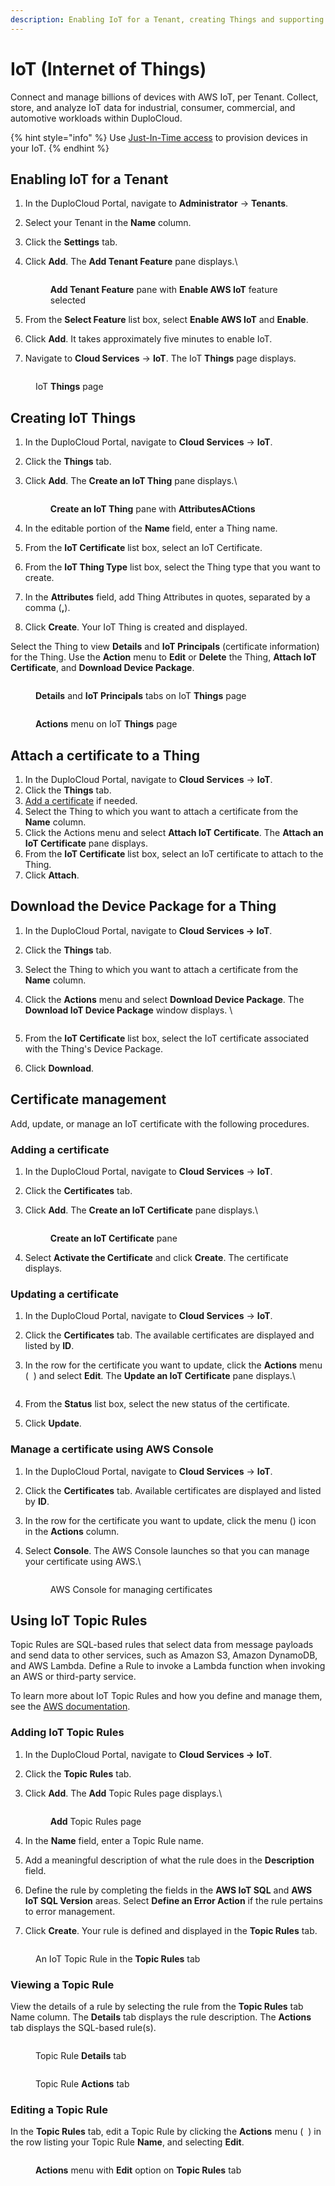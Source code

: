 ```yaml
---
description: Enabling IoT for a Tenant, creating Things and supporting certificates
---
```


# IoT (Internet of Things)

Connect and manage billions of devices with AWS IoT, per Tenant. Collect, store, and analyze IoT data for industrial, consumer, commercial, and automotive workloads within DuploCloud.

{% hint style="info" %}
Use [Just-In-Time access](../../aws-user-guide/use-cases/jit-access.md) to provision devices in your IoT.
{% endhint %}

## Enabling IoT for a Tenant&#x20;

1. In the DuploCloud Portal, navigate to **Administrator** -> **Tenants**.
2. Select your Tenant in the **Name** column.
3. Click the **Settings** tab.
4.  Click **Add**. The **Add Tenant Feature** pane displays.\


    <div align="left">

    <figure><img src="../../.gitbook/assets/AWS_IOT_Create.png" alt=""><figcaption><p><strong>Add Tenant Feature</strong> pane with <strong>Enable AWS IoT</strong> feature selected</p></figcaption></figure>

    </div>
5. From the **Select Feature** list box, select **Enable AWS IoT** and **Enable**.
6. Click **Add**. It takes approximately five minutes to enable IoT.&#x20;
7. Navigate to **Cloud Services** -> **IoT**.  The IoT **Things** page displays.

<figure><img src="../../.gitbook/assets/screenshot-nimbusweb.me-2024.02.19-16_30_26.png" alt=""><figcaption><p>IoT <strong>Things</strong> page</p></figcaption></figure>

## Creating IoT Things

1. In the DuploCloud Portal, navigate to **Cloud Services** -> **IoT**.
2. Click the **Things** tab.
3.  Click **Add**. The **Create an IoT Thing** pane displays.\


    <figure><img src="../../.gitbook/assets/IOT_Create_Thing_Attr.png" alt=""><figcaption><p><strong>Create an IoT Thing</strong> pane with <strong>AttributesACtions</strong> </p></figcaption></figure>
4. In the editable portion of the **Name** field, enter a Thing name.&#x20;
5. From the **IoT Certificate** list box, select an IoT Certificate.
6. From the **IoT Thing Type** list box, select the Thing type that you want to create.
7. In the **Attributes** field, add Thing Attributes in quotes, separated by a comma (**,**).
8. Click **Create**. Your IoT Thing is created and displayed.&#x20;

Select the Thing to view **Details** and **IoT Principals** (certificate information) for the Thing. Use the **Action** menu to **Edit** or **Delete** the Thing, **Attach IoT Certificate**, and **Download Device Package**.



<figure><img src="../../.gitbook/assets/screenshot-nimbusweb.me-2024.02.19-16_32_37.png" alt=""><figcaption><p><strong>Details</strong> and <strong>IoT Principals</strong> tabs on IoT <strong>Things</strong> page</p></figcaption></figure>

<figure><img src="../../.gitbook/assets/screenshot-nimbusweb.me-2024.02.19-16_33_06.png" alt=""><figcaption><p><strong>Actions</strong> menu on IoT <strong>Things</strong> page</p></figcaption></figure>

## Attach a certificate to a Thing

1. In the DuploCloud Portal, navigate to **Cloud Services** -> **IoT**.
2. Click the **Things** tab.
3. [Add a certificate](iot-internet-of-things.md#adding-a-certificate) if needed.
4. Select the Thing to which you want to attach a certificate from the **Name** column.
5. Click the Actions menu and select **Attach IoT Certificate**. The **Attach an IoT Certificate** pane displays.
6. From the **IoT Certificate** list box, select an IoT certificate to attach to the Thing.
7. Click **Attach**.

## Download the Device Package for a Thing

1. In the DuploCloud Portal, navigate to **Cloud Services -> IoT**.&#x20;
2. Click the **Things** tab.&#x20;
3. Select the Thing to which you want to attach a certificate from the **Name** column.&#x20;
4.  Click the **Actions** menu and select **Download Device Package**. The **Download IoT Device Package** window displays. \


    <div align="left">

    <figure><img src="../../.gitbook/assets/IOT_Download.png" alt=""><figcaption></figcaption></figure>

    </div>
5. From the **IoT Certificate** list box, select the IoT certificate associated with the Thing's Device Package.&#x20;
6. Click **Download**.

## Certificate management

Add, update, or manage an IoT certificate with the following procedures.

### Adding a certificate

1. In the DuploCloud Portal, navigate to **Cloud Services** -> **IoT**.
2. Click the **Certificates** tab.
3.  Click **Add**. The **Create an IoT Certificate** pane displays.\


    <div align="left">

    <figure><img src="../../.gitbook/assets/IOT_create_cert.png" alt=""><figcaption><p><strong>Create an IoT Certificate</strong> pane</p></figcaption></figure>

    </div>
4. Select **Activate the Certificate** and click **Create**. The certificate displays.&#x20;

### Updating a certificate

1. In the DuploCloud Portal, navigate to **Cloud Services** -> **IoT**.
2. Click the **Certificates** tab. The available certificates are displayed and listed by **ID**.
3.  In the row for the certificate you want to update, click the **Actions** menu ( <img src="../../.gitbook/assets/Kabab_three_Vertical_dots (5).png" alt="" data-size="line"> ) and select **Edit**. The **Update an IoT Certificate** pane displays.\


    <div align="left">

    <figure><img src="../../.gitbook/assets/IOT_update_cert.png" alt=""><figcaption></figcaption></figure>

    </div>
4. From the **Status** list box, select the new status of the certificate.
5. Click **Update**.

### Manage a certificate using AWS Console

1. In the DuploCloud Portal, navigate to **Cloud Services** -> **IoT**.
2. Click the **Certificates** tab. Available certificates are displayed and listed by **ID**.
3. In the row for the certificate you want to update, click the menu (<img src="../../.gitbook/assets/Kabab_three_Vertical_dots (6).png" alt="" data-size="line">) icon in the **Actions** column.
4.  Select **Console**. The AWS Console launches so that you can manage your certificate using AWS.\


    <figure><img src="../../.gitbook/assets/IOT_AWS_console.png" alt=""><figcaption><p>AWS Console for managing certificates</p></figcaption></figure>



## Using IoT Topic Rules

Topic Rules are SQL-based rules that select data from message payloads and send data to other services, such as Amazon S3, Amazon DynamoDB, and AWS Lambda. Define a Rule to invoke a Lambda function when invoking an AWS or third-party service.

To learn more about IoT Topic Rules and how you define and manage them, see the [AWS documentation](https://docs.aws.amazon.com/iot/latest/developerguide/iot-rules.html).

### Adding IoT Topic Rules

1. In the DuploCloud Portal, navigate to **Cloud Services -> IoT**.&#x20;
2. Click the **Topic Rules** tab.
3.  Click **Add**. The **Add** Topic Rules page displays.\


    <div align="left">

    <figure><img src="../../.gitbook/assets/IOT_R_1.png" alt=""><figcaption><p><strong>Add</strong> Topic Rules page</p></figcaption></figure>

    </div>
4. In the **Name** field, enter a Topic Rule name.
5. Add a meaningful description of what the rule does in the **Description** field.
6. Define the rule by completing the fields in the **AWS IoT SQL** and **AWS IoT SQL Version** areas. Select **Define an Error Action** if the rule pertains to error management.
7. Click **Create**. Your rule is defined and displayed in the **Topic Rules** tab.

<figure><img src="../../.gitbook/assets/screenshot-nimbusweb.me-2024.02.19-16_41_46.png" alt=""><figcaption><p>An IoT Topic Rule in the <strong>Topic Rules</strong> tab</p></figcaption></figure>

### Viewing a Topic Rule

View the details of a rule by selecting the rule from the **Topic Rules** tab Name column. The **Details** tab displays the rule description. The **Actions** tab displays the SQL-based rule(s).

<figure><img src="../../.gitbook/assets/screenshot-nimbusweb.me-2024.02.19-16_43_00.png" alt=""><figcaption><p>Topic Rule <strong>Details</strong> tab</p></figcaption></figure>

<figure><img src="../../.gitbook/assets/screenshot-nimbusweb.me-2024.02.19-16_44_03.png" alt=""><figcaption><p>Topic Rule <strong>Actions</strong> tab</p></figcaption></figure>

### Editing a Topic Rule

In the **Topic Rules** tab, edit a Topic Rule by clicking the **Actions** menu ( <img src="../../.gitbook/assets/Kabab_three_Vertical_dots (5).png" alt="" data-size="line"> ) in the row listing your Topic Rule **Name**, and selecting **Edit**.

<figure><img src="../../.gitbook/assets/screenshot-nimbusweb.me-2024.02.19-16_46_04.png" alt=""><figcaption><p><strong>Actions</strong> menu with <strong>Edit</strong> option on <strong>Topic Rules</strong> tab</p></figcaption></figure>

